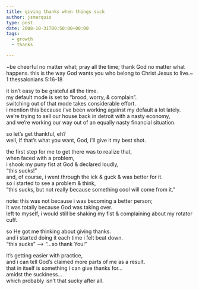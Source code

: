 ```yaml
---
title: giving thanks when things suck
author: jsmarquis
type: post
date: 2008-10-31T00:50:00+00:00
tags:
  - growth
  - thanks

---
```

~be cheerful no matter what; pray all the time; thank God no matter what happens. this is the way God wants you who belong to Christ Jesus to live.~  
1 thessalonians 5:16-18

it isn&#8217;t easy to be grateful all the time.  
my default mode is set to &#8220;brood, worry, & complain&#8221;.  
switching out of that mode takes considerable effort.  
i mention this because i&#8217;ve been working against my default a lot lately.  
we&#8217;re trying to sell our house back in detroit with a nasty economy,  
and we&#8217;re working our way out of an equally nasty financial situation.

so let&#8217;s get thankful, eh?  
well, if that&#8217;s what you want, God, i&#8217;ll give it my best shot.

the first step for me to get there was to realize that,  
when faced with a problem,  
i shook my puny fist at God & declared loudly,  
&#8220;this sucks!&#8221;  
and, of course, i went through the ick & guck & was better for it.  
so i started to see a problem & think,  
&#8220;this sucks, but not really because something cool will come from it.&#8221;

note: this was not because i was becoming a better person;  
it was totally because God was taking over.  
left to myself, i would still be shaking my fist & complaining about my rotator cuff.

so He got me thinking about giving thanks.  
and i started doing it each time i felt beat down.  
&#8220;this sucks&#8221; &#8212;> &#8220;&#8230;so thank You!&#8221;

it&#8217;s getting easier with practice,  
and i can tell God&#8217;s claimed more parts of me as a result.  
that in itself is something i can give thanks for&#8230;  
amidst the suckiness&#8230;  
which probably isn&#8217;t that sucky after all.